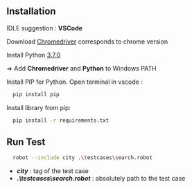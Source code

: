 ## Installation
IDLE suggestion : **VSCode**

Download [Chromedriver](https://chromedriver.chromium.org/) corresponds to chrome version

Install Python [3.7.0](https://www.python.org/downloads/release/python-370/) 

=> Add **Chromedriver** and **Python** to Windows PATH

Install PIP for Python. Open terminal in vscode : 
  ```bash
    pip install pip
  ```
Install library from pip:
```bash
  pip install -r requirements.txt
  ```
  
## Run Test
  ```bash
    robot --include city .\testcases\search.robot
  ```
  - **_city_** : tag of the test case 
  - **_.\testcases\search.robot_** : absolutely path to the test case
